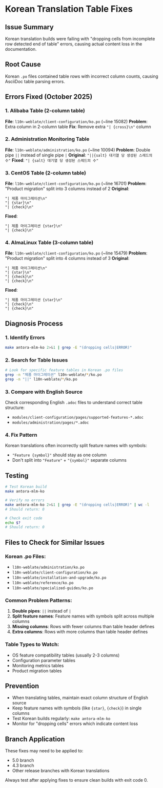 # Korean Translation Table Fixes

## Issue Summary
Korean translation builds were failing with "dropping cells from incomplete row detected end of table" errors, causing actual content loss in the documentation.

## Root Cause
Korean `.po` files contained table rows with incorrect column counts, causing AsciiDoc table parsing errors.

## Errors Fixed (October 2025)

### 1. Alibaba Table (2-column table)
**File**: `l10n-weblate/client-configuration/ko.po` (~line 15082)
**Problem**: Extra column in 2-column table
**Fix**: Remove extra `"| {cross}\n"` column

### 2. Administration Monitoring Table  
**File**: `l10n-weblate/administration/ko.po` (~line 10094)
**Problem**: Double pipe `||` instead of single pipe `|`
**Original**: `"||{salt} 대기열 당 생성된 스레드의 수"`
**Fixed**: `"| {salt} 대기열 당 생성된 스레드의 수"`

### 3. CentOS Table (2-column table)
**File**: `l10n-weblate/client-configuration/ko.po` (~line 16701)
**Problem**: "Product migration" split into 3 columns instead of 2
**Original**:
```
"| 제품 마이그레이션\n"
"| {star}\n" 
"| {check}\n"
```
**Fixed**:
```
"| 제품 마이그레이션 {star}\n"
"| {check}\n"
```

### 4. AlmaLinux Table (3-column table)
**File**: `l10n-weblate/client-configuration/ko.po` (~line 15479)
**Problem**: "Product migration" split into 4 columns instead of 3
**Original**:
```
"| 제품 마이그레이션\n"
"| {star}\n"
"| {check}\n"
"| {check}\n"
```
**Fixed**:
```
"| 제품 마이그레이션 {star}\n"
"| {check}\n"
"| {check}\n"
```

## Diagnosis Process

### 1. Identify Errors
```bash
make antora-mlm-ko 2>&1 | grep -E "(dropping cells|ERROR)"
```

### 2. Search for Table Issues
```bash
# Look for specific feature tables in Korean .po files
grep -n "제품 마이그레이션" l10n-weblate/*/ko.po
grep -n "||" l10n-weblate/*/ko.po
```

### 3. Compare with English Source
Check corresponding English `.adoc` files to understand correct table structure:
- `modules/client-configuration/pages/supported-features-*.adoc`
- `modules/administration/pages/*.adoc`

### 4. Fix Pattern
Korean translations often incorrectly split feature names with symbols:
- `"Feature {symbol}"` should stay as one column
- Don't split into `"Feature"` + `"{symbol}"` separate columns

## Testing
```bash
# Test Korean build
make antora-mlm-ko

# Verify no errors
make antora-mlm-ko 2>&1 | grep -E "(dropping cells|ERROR)" | wc -l
# Should return: 0

# Check exit code
echo $?
# Should return: 0
```

## Files to Check for Similar Issues

### Korean .po Files:
- `l10n-weblate/administration/ko.po`
- `l10n-weblate/client-configuration/ko.po`
- `l10n-weblate/installation-and-upgrade/ko.po`
- `l10n-weblate/reference/ko.po`
- `l10n-weblate/specialized-guides/ko.po`

### Common Problem Patterns:
1. **Double pipes**: `||` instead of `|`
2. **Split feature names**: Feature names with symbols split across multiple columns
3. **Missing columns**: Rows with fewer columns than table header defines
4. **Extra columns**: Rows with more columns than table header defines

### Table Types to Watch:
- OS feature compatibility tables (usually 2-3 columns)
- Configuration parameter tables
- Monitoring metrics tables
- Product migration tables

## Prevention
- When translating tables, maintain exact column structure of English source
- Keep feature names with symbols (like `{star}`, `{check}`) in single columns
- Test Korean builds regularly: `make antora-mlm-ko`
- Monitor for "dropping cells" errors which indicate content loss

## Branch Application
These fixes may need to be applied to:
- 5.0 branch
- 4.3 branch  
- Other release branches with Korean translations

Always test after applying fixes to ensure clean builds with exit code 0.
